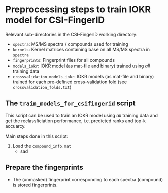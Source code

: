 # Preprocessing steps to train IOKR model for CSI-FingerID
Relevant sub-directories in the CSI-FingerID working directory:
- ```spectra```: MS/MS spectra / compounds used for training 
- ```kernels```: Kernel matrices containing base on all MS/MS spectra in 
                 ```spectra```
- ```fingerprints```: Fingerprint files for all compounds
- ```models_iokr```: IOKR model (as mat-file and binary) trained using *all* 
                     training data
- ```crossvalidation_models_iokr```: IOKR models (as mat-file and binary) trained
    for each pre-defined cross-validation fold (see ```crossvalidation_folds.txt```)

## The ```train_models_for_csifingerid``` script
This script can be used to train an IOKR model using *all* training data and get
the reclassficiation performance, i.e. predicted ranks and top-k accuarcy.

Main steps done in this script:

1. Load the ```compound_info.mat```
    * sad

## Prepare the fingerprints
- The (unmasked) fingerprint corresponding to each spectra (compound) is stored 
  fingerprints.